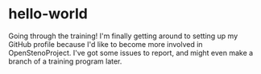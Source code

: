 # hello-world
Going through the training!
I'm finally getting around to setting up my GitHub profile because I'd like to become more involved in OpenStenoProject. I've got some issues to report, and might even make a branch of a training program later. 
